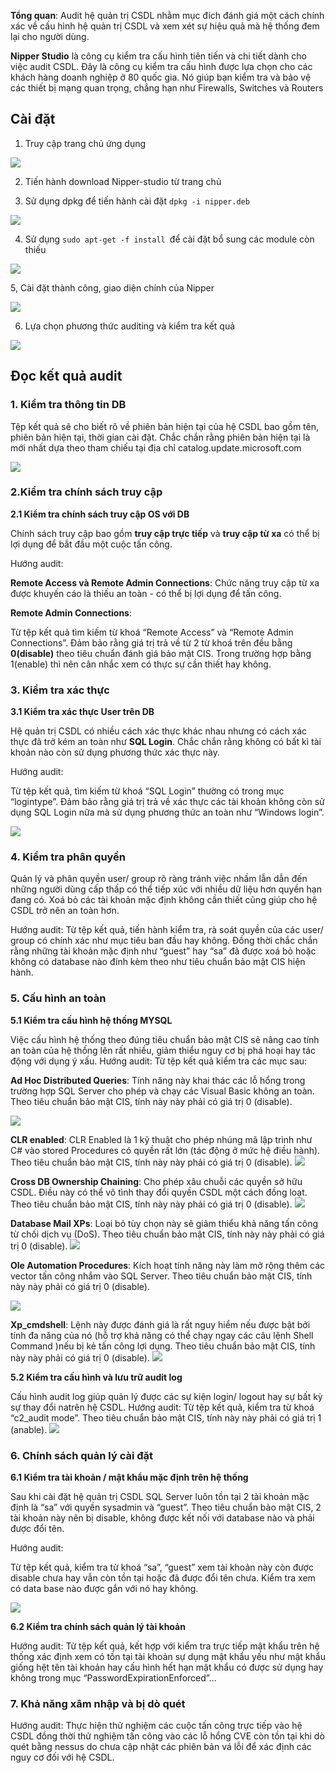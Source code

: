 **Tổng quan**: Audit hệ quản trị CSDL nhằm mục đích đánh giá một cách chính xác về cấu hình hệ quản trị CSDL và xem xét sự hiệu quả mà hệ thống đem lại cho người dùng.

**Nipper Studio** là công cụ kiểm tra cấu hình tiên tiến và chi tiết dành cho việc audit CSDL. Đây là công cụ kiểm tra cấu hình được lựa chọn cho các khách hàng doanh nghiệp ở 80 quốc gia. Nó giúp bạn kiểm tra và bảo vệ các thiết bị mạng quan trọng, chẳng hạn như Firewalls, Switches và Routers

## Cài đặt

1. Truy cập trang chủ ứng dụng

![](https://images.viblo.asia/0dff8826-150e-4bfe-9530-b97b6ba92b98.png)

2. Tiến hành download Nipper-studio từ trang chủ

3. Sử dụng dpkg để tiến hành cài đặt `dpkg -i nipper.deb`

![](https://images.viblo.asia/a0cd6268-b7c2-4eec-922b-5facd195f462.png)

4. Sử dụng `sudo apt-get -f install `để cài đặt bổ sung các module còn thiếu 

![](https://images.viblo.asia/203793e2-906a-4a83-aae3-ed10ff19a808.png)

5, Cài đặt thành công, giao diện chính của Nipper

![](https://images.viblo.asia/f73b9199-4269-45c9-bb88-86997710c5d4.png)

6. Lựa chọn phương thức auditing và kiểm tra kết quả

![](https://images.viblo.asia/0c42e51e-11b3-4bc6-960d-d237b3ec39be.png)

## Đọc kết quả audit 

### 1.  Kiểm tra thông tin DB 

Tệp kết quả sẽ cho biết rõ về phiên bản hiện tại của hệ CSDL bao gồm tên, phiên bản hiện tại, thời gian cài đặt. Chắc chắn rằng phiên bản hiện tại là mới nhất dựa theo tham chiếu tại địa chỉ catalog.update.microsoft.com

![](https://images.viblo.asia/c40a523a-479f-415a-bd6e-01e6334b89b3.png)

### 2.Kiểm tra chính sách  truy cập
**2.1 Kiểm tra chính sách truy cập OS với DB**

Chính sách truy cập bao gồm **truy cập trực tiếp** và **truy cập từ xa** có thể bị lợi dụng để bắt đầu một cuộc tấn công.

Hướng audit:

**Remote Access và Remote Admin Connections**: Chức năng truy cập từ xa được khuyến cáo là  thiếu an toàn - có thể bị lợi dụng để tấn công.

**Remote Admin Connections**:

Từ tệp kết quả tìm kiếm từ khoá “Remote Access” và “Remote Admin Connections”. Đảm bảo rằng giá trị trả về từ 2 từ khoá trên đều bằng **0(disable)** theo tiêu chuẩn đánh giá bảo mật CIS. Trong trường hợp bằng 1(enable) thì nên cân nhắc xem có thực sự cần thiết hay không.

### 3. Kiểm tra xác thực 
**3.1 Kiểm tra xác thực User trên DB**
	 	 	
Hệ quản trị CSDL có nhiều cách xác thực khác nhau nhưng có cách xác thực đã trở kém an toàn như **SQL Login**. Chắc chắn rằng không có bất kì tài khoản nào còn sử dụng phương thức xác thực này.

Hướng audit:

Từ tệp kết quả, tìm kiếm từ khoá “SQL Login” thường có trong mục “logintype”. Đảm bảo rằng giá trị trả về xác thực các tài khoản không còn sử dụng SQL Login nữa mà sử dụng phương thức an toàn như “Windows login”.

![](https://images.viblo.asia/78862904-155c-45c6-bf1b-928d5e8a9c3d.png)

### 4. Kiểm tra phân quyền 
	 	 	
Quản lý và phân quyền user/ group rõ ràng tránh việc nhầm lẫn dẫn đến những người dùng cấp thấp có thể tiếp xúc với nhiều dữ liệu hơn quyền hạn đang có. Xoá bỏ các tài khoản mặc định không cần thiết cũng giúp cho hệ CSDL trở nên an toàn hơn.

Hướng audit: Từ tệp kết quả, tiến hành kiểm tra, rà soát quyền của các user/ group có chính xác như mục tiêu ban đầu hay không. Đồng thời chắc chắn rằng những tài khoản mặc định như “guest” hay “sa” đã được xoá bỏ hoặc không có database nào đính kèm theo như tiêu chuẩn bảo mật CIS hiện hành.

### 5. Cấu hình an toàn 
**5.1 Kiểm tra cấu hình hệ thống MYSQL**
	 	 	
Việc cấu hình hệ thống theo đúng tiêu chuẩn bảo mật CIS sẽ nâng cao tính an toàn của hệ thống lên rất nhiều, giảm thiểu nguy cơ bị phá hoại hay tác động với dụng ý xấu.
Hướng audit:
Từ tệp kết quả kiểm tra các mục sau:

**Ad Hoc Distributed Queries**: Tính năng này khai thác các lỗ hổng trong trường hợp SQL Server cho phép và chạy các Visual Basic không an toàn. Theo tiêu chuẩn bảo mật CIS, tính này này phải có giá trị 0 (disable).

![](https://images.viblo.asia/c4d59a4a-7c42-4ebc-838c-928131a56113.png)


**CLR enabled**: CLR Enabled là 1 kỹ thuật cho phép nhúng mã lập trình như C# vào stored Procedures có quyền rất lớn (tác động ở mức hệ điều hành). Theo tiêu chuẩn bảo mật CIS, tính này này phải có giá trị 0 (disable).
![](https://images.viblo.asia/44755206-0eaf-45e4-9f43-8acf888b4960.png)

	 	 	
**Cross DB Ownership Chaining**: Cho phép xâu chuỗi các quyền sở hữu CSDL. Điều này có thể vô tình thay đổi quyền CSDL một cách đồng loạt. Theo tiêu chuẩn bảo mật CIS, tính này này phải có giá trị 0 (disable).
![](https://images.viblo.asia/42442f70-f785-4b50-9ad7-b5445d7ecb05.png)

	 	 	
**Database Mail XPs**: Loại bỏ tùy chọn này sẽ giảm thiểu khả năng tấn công từ chối dịch vụ (DoS). Theo tiêu chuẩn bảo mật CIS, tính này này phải có giá trị 0 (disable).
	 		![](https://images.viblo.asia/348a5893-d574-478d-8862-168503bd981a.png)

**Ole Automation Procedures**:  Kích hoạt tính năng này làm mở rộng thêm các vector tấn công nhắm vào SQL Server. Theo tiêu chuẩn bảo mật CIS, tính này này phải có giá trị 0 (disable).

![](https://images.viblo.asia/e36c09a9-dc41-422f-a6c6-7e2c1202e073.png)

            
**Xp_cmdshell**: Lệnh này được đánh giá là rất nguy hiểm nếu được bật bởi tính đa năng của nó (hỗ trợ khả năng có thể chạy ngay các câu lệnh Shell Command )nếu bị kẻ tấn công lợi dụng. Theo tiêu chuẩn bảo mật CIS, tính này này phải có giá trị 0 (disable).
![](https://images.viblo.asia/8e66c3ac-ce49-43e5-9a05-acf9a71a599f.png)


**5.2 Kiểm tra cấu hình và lưu trữ audit log**

Cấu hình audit log giúp quản lý được các sự kiện login/ logout hay sự bất kỳ sự thay đổi natrên hệ CSDL.
Hướng audit:
Từ tệp kết quả, kiểm tra từ khoá “c2_audit mode”. Theo tiêu chuẩn bảo mật CIS, tính này này phải có giá trị 1 (anable).
![](https://images.viblo.asia/51ad3ad4-e905-4d73-ae58-975730953c87.png)


### 6. Chính sách quản lý cài đặt 
**6.1 Kiểm tra tài khoản / mật khẩu mặc định trên hệ thống**
	 	 	
Sau khi cài đặt hệ quản trị CSDL SQL Server luôn tồn tại 2 tài khoản mặc định là “sa” với quyền sysadmin và “guest”. Theo tiêu chuẩn bảo mật CIS, 2 tài khoản này nên bị disable, không được kết nối với database nào và phải được đổi tên.

Hướng audit:

Từ tệp kết quả, kiểm tra từ khoá “sa”, “guest” xem tài khoản này còn được disable chưa hay vẫn còn tồn tại hoặc đã được đổi tên chưa. Kiểm tra xem có data base nào được gắn với nó hay không.

![](https://images.viblo.asia/dadd524e-9413-4222-a258-bef5e03b0305.png)



**6.2 Kiểm tra chính sách quản lý tài khoản**
	 	 	
Hướng audit:
Từ tệp kết quả, kết hợp với kiểm tra trực tiếp mật khẩu trên hệ thống xác định xem có tồn tại tài khoản sự dụng mật khẩu yếu như mật khẩu giống hệt tên tài khoản hay cấu hình hết hạn mật khẩu có được sử dụng hay không trong mục “PasswordExpirationEnforced”…


### 7. Khả năng xâm nhập và bị dò quét
	 	 	
Hướng audit:
Thực hiện thử nghiệm các cuộc tấn công trực tiếp vào hệ CSDL đồng thời thử nghiệm tấn công vào các lỗ hổng CVE còn tồn tại khi dò quét bằng nessus do chưa cập nhật các phiên bản vá lỗi để xác định các nguy cơ đối với hệ CSDL.